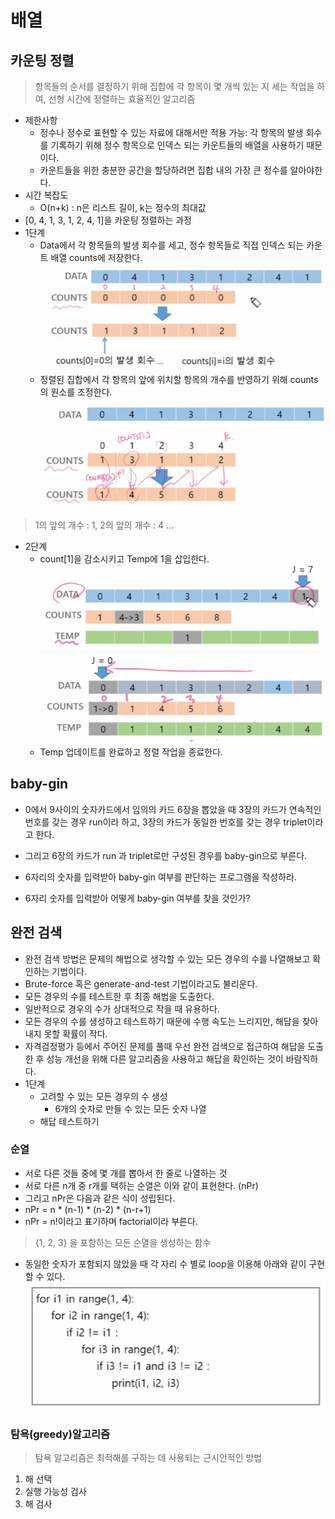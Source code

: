 # 배열 
## 카운팅 정렬
> 항목들의 순서를 결정하기 위해 집합에 각 항목이 몇 개씩 있는 지 세는 작업을 하여, 선형 시간에 정렬하는 효율적인 알고리즘

- 제한사항
    - 정수나 정수로 표현할 수 있는 자료에 대해서만 적용 가능: 각 항목의 발생 회수를 기록하기 위해 정수 항목으로 인덱스 되는 카운트들의 배열을 사용하기 때문이다.
    - 카운트들을 위한 충분한 공간을 할당하려면 집합 내의 가장 큰 정수를 알아야한다. 
- 시간 복잡도
    - O(n+k) : n은 리스트 길이, k는 정수의 최대값
- [0, 4, 1, 3, 1, 2, 4, 1]을 카운팅 정렬하는 과정
- 1단계 
    - Data에서 각 항목들의 발생 회수를 세고, 정수 항목들로 직접 인덱스 되는 카운트 배열 counts에 저장한다.
![이미지](/images/count.PNG)
    - 정렬된 집합에서 각 항목의 앞에 위치할 항목의 개수를 반영하기 위해 counts의 원소를 조정한다.
![이미지](/images/count3.PNG)
> 1의 앞의 개수 : 1, 2의 앞의 개수 : 4 ...
- 2단계
    - count[1]을 감소시키고 Temp에 1을 삽입한다.
![이미지](/images/count4.PNG)
![이미지](/images/count5.PNG)
    - Temp 업데이트를 완료하고 정렬 작업을 종료한다.

## baby-gin
- 0에서 9사이의 숫자카드에서 임의의 카드 6장을 뽑았을 때 3장의 카드가 연속적인 번호를 갖는 경우 run이라 하고, 3장의 카드가 동일한 번호를 갖는 경우 triplet이라고 한다.
- 그리고 6장의 카드가 run 과 triplet로만 구성된 경우를 baby-gin으로 부른다.
- 6자리의 숫자를 입력받아 baby-gin 여부를 판단하는 프로그램을 작성하라.

- 6자리 숫자를 입력받아 어떻게 baby-gin 여부를 찾을 것인가?

## 완전 검색
- 완전 검색 방법은 문제의 해법으로 생각할 수 있는 모든 경우의 수를 나열해보고 확인하는 기법이다.
- Brute-force 혹은 generate-and-test 기법이라고도 불리운다.
- 모든 경우의 수를 테스트한 후 최종 해법을 도출한다.
- 일반적으로 경우의 수가 상대적으로 작을 때 유용하다.
- 모든 경우의 수를 생성하고 테스트하기 때문에 수행 속도는 느리지만, 해답을 찾아내지 못할 확률이 작다.
- 자격검정평가 등에서 주어진 문제를 풀때 우선 완전 검색으로 접근하여 해답을 도출한 후 성능 개선을 위해 다른 알고리즘을 사용하고 해답을 확인하는 것이 바람직하다.
- 1단계
    - 고려할 수 있는 모든 경우의 수 생성
        - 6개의 숫자로 만들 수 있는 모든 숫자 나열
    - 해답 테스트하기
### 순열
- 서로 다른 것들 중에 몇 개를 뽑아서 한 줄로 나열하는 것
- 서로 다른 n개 중 r개를 택하는 순열은 이와 같이 표현한다. (nPr)
- 그리고 nPr은 다음과 같은 식이 성립된다.
- nPr = n * (n-1) * (n-2) * (n-r+1)
- nPr = n!이라고 표기하며 factorial이라 부른다.
> {1, 2, 3} 을 포함하는 모든 순열을 생성하는 함수
- 동일한 숫자가 포함되지 않았을 때 각 자리 수 별로 loop을 이용해 아래와 같이 구현할 수 있다.
![이미지](/images/range.PNG)

### 탐욕(greedy)알고리즘
> 탐욕 알고리즘은 최적해를 구하는 데 사용되는 근시안적인 방법
1. 해 선택
2. 실행 가능성 검사
3. 해 검사

